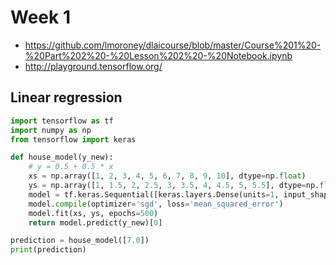 # Week 1
- https://github.com/lmoroney/dlaicourse/blob/master/Course%201%20-%20Part%202%20-%20Lesson%202%20-%20Notebook.ipynb
- http://playground.tensorflow.org/
## Linear regression
```python
import tensorflow as tf
import numpy as np
from tensorflow import keras

def house_model(y_new):
    # y = 0.5 + 0.5 * x
    xs = np.array([1, 2, 3, 4, 5, 6, 7, 8, 9, 10], dtype=np.float)
    ys = np.array([1, 1.5, 2, 2.5, 3, 3.5, 4, 4.5, 5, 5.5], dtype=np.float)
    model = tf.keras.Sequential([keras.layers.Dense(units=1, input_shape=[1])])
    model.compile(optimizer='sgd', loss='mean_squared_error')
    model.fit(xs, ys, epochs=500)
    return model.predict(y_new)[0]

prediction = house_model([7.0])
print(prediction)
```
